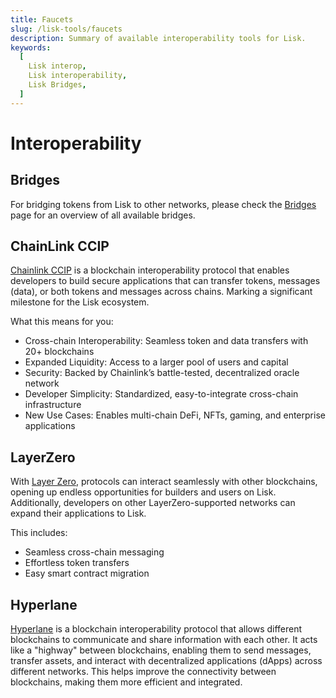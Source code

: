 ```yaml
---
title: Faucets
slug: /lisk-tools/faucets
description: Summary of available interoperability tools for Lisk.
keywords:
  [
    Lisk interop,
    Lisk interoperability,
    Lisk Bridges,
  ]
---
```


# Interoperability

## Bridges

For bridging tokens from Lisk to other networks, please check the [Bridges](/docs/docs-user/bridges.mdx) page for an overview of all available bridges.

## ChainLink CCIP
[Chainlink CCIP](https://www.chainlinkecosystem.com/ecosystem/lisk) is a blockchain interoperability protocol that enables developers to build secure applications that can transfer tokens, messages (data), or both tokens and messages across chains. Marking a significant milestone for the Lisk ecosystem.

What this means for you:

- Cross-chain Interoperability: Seamless token and data transfers with 20+ blockchains
- Expanded Liquidity: Access to a larger pool of users and capital
- Security: Backed by Chainlink’s battle-tested, decentralized oracle network
- Developer Simplicity: Standardized, easy-to-integrate cross-chain infrastructure
- New Use Cases: Enables multi-chain DeFi, NFTs, gaming, and enterprise applications



## LayerZero
With [Layer Zero](https://lisk.com/blog/posts/lisk-x-layerzero-powering-new-cross-chain-capabilities/), protocols can interact seamlessly with other blockchains, opening up endless opportunities for builders and users on Lisk. Additionally, developers on other LayerZero-supported networks can expand their applications to Lisk.

This includes:

- Seamless cross-chain messaging
- Effortless token transfers
- Easy smart contract migration


## Hyperlane

[Hyperlane](https://hyperlane.xyz/) is a blockchain interoperability protocol that allows different blockchains to communicate and share information with each other.
It acts like a "highway" between blockchains, enabling them to send messages, transfer assets, and interact with decentralized applications (dApps) across different networks.
This helps improve the connectivity between blockchains, making them more efficient and integrated.